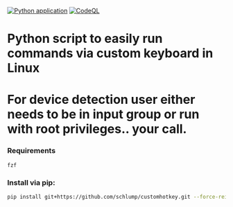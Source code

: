 [![Python application](https://github.com/Schlump/customhotkey/actions/workflows/python-app.yml/badge.svg)](https://github.com/Schlump/customhotkey/actions/workflows/python-app.yml)
[![CodeQL](https://github.com/Schlump/customhotkey/actions/workflows/codeql-analysis.yml/badge.svg)](https://github.com/Schlump/customhotkey/actions/workflows/codeql-analysis.yml)

# Python script to easily run commands via custom keyboard in Linux

# For device detection user either needs to be in input group or run with root privileges.. your call.
### Requirements
`fzf`
### Install via pip:


``` bash
pip install git+https://github.com/schlump/customhotkey.git --force-reinstall
```
